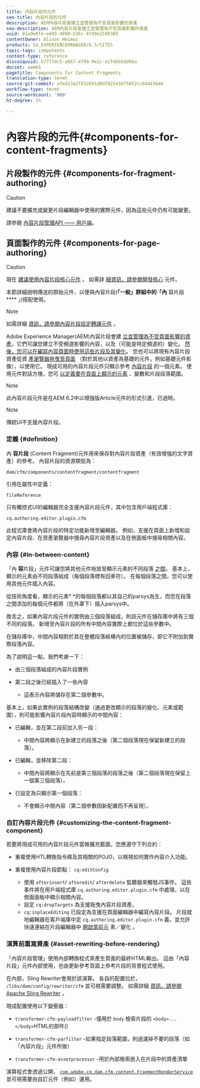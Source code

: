 ```yaml
---
title: 內容片段的元件
seo-title: 內容片段的元件
description: AEM內容片段會建立並管理為不受頁面影響的資產
seo-description: AEM內容片段會建立並管理為不受頁面影響的資產
uuid: 81a9e0fe-ed45-4880-b36c-4f49e2598389
contentOwner: Alison Heimoz
products: SG_EXPERIENCEMANAGER/6.5/SITES
topic-tags: components
content-type: reference
discoiquuid: b7777dc5-a867-4799-9e2c-a1f4bb5dd96a
docset: aem65
pagetitle: Components for Content Fragments
translation-type: tm+mt
source-git-commit: afed13a2f832b91d0df825d1075852cc84443646
workflow-type: tm+mt
source-wordcount: '960'
ht-degree: 1%

---
```



# 內容片段的元件{#components-for-content-fragments}

## 片段製作的元件 {#components-for-fragment-authoring}

>[!CAUTION]
>
>建議不要擴充或變更片段編輯器中使用的實際元件，因為這些元件仍有可能變更。

請參閱 [內容片段管理API —— 用戶端](/help/sites-developing/customizing-content-fragments.md#the-content-fragment-management-api-client-side)。

## 頁面製作的元件 {#components-for-page-authoring}

>[!CAUTION]
>
>現在 [建議使用內容片段核心元件](https://helpx.adobe.com/experience-manager/core-components/using/content-fragment-component.html) 。 如需詳 [細資訊，請參閱開發核心](https://helpx.adobe.com/experience-manager/core-components/using/developing.html) 元件。
>
>本節詳細說明傳送的原始元件，以便與內容片段(**「一般」群組中的「內** 容片段 **** 」)搭配使用。

>[!NOTE]
>
>如需詳細 [資訊，請參閱內容片段設定轉譯元件](/help/sites-developing/content-fragments-config-components-rendering.md) 。

Adobe Experience Manager(AEM)內容片段會建 [立並管理為不受頁面影響的資產](/help/assets/content-fragments/content-fragments.md)。它們可讓您建立不受頻道影響的內容，以及（可能是特定頻道的）變化。 [然後，您可以在編寫內容頁面時使用這些片段及其變化](/help/sites-authoring/content-fragments.md)。 您也可以將現有內容片段資產從資 [產瀏覽器拖曳至頁面](/help/sites-authoring/content-fragments.md#adding-a-content-fragment-to-your-page) （對於其他以資產為基礎的元件，例如基礎元件影像），以使用它。 現成可用的內容片段元件只顯示參考 [內容片段](/help/assets/content-fragments/content-fragments.md#constituent-parts-of-a-content-fragment) 的一個元素。 使用元件對話方塊，您可 [以定義要在頁面上顯示的元素](/help/assets/content-fragments/content-fragments.md#constituent-parts-of-a-content-fragment) 、變數和片段段落範圍。

>[!NOTE]
>
>此內容片段元件是在AEM 6.2中以增強版Article元件的形式引進，已過時。

>[!NOTE]
>
>傳統UI不支援內容片段。

### 定義 {#definition}

內 **容片段** (Content Fragment)元件用來保存對內容片段資產（有效增強的文字資產）的參考。 內容片段的資源類型為：

`dam/cfm/components/contentfragment/contentfragment`

引用在屬性中定義：

`fileReference`

只有觸控式UI的編輯器完全支援內容片段元件，其中包含用戶端程式庫：

`cq.authoring.editor.plugin.cfm`

此程式庫會將內容片段的特定功能新增至編輯器。 例如，支援在頁面上新增和設定內容片段、在資產瀏覽器中搜尋內容片段資產以及在側面板中搜尋相關內容。

### 內容 {#in-between-content}

「內 **容**&#x200B;片段」元件可讓您將其他元件拖放至顯示元素的不同段落 [之間](/help/assets/content-fragments/content-fragments.md#constituent-parts-of-a-content-fragment)。 基本上，顯示的元素由不同段落組成（每個段落標有回車符）。 在每個段落之間，您可以使用其他元件插入內容。

從技術角度看，顯示的元素* *的每個段落都以其自己的parsys為生，而您在段落之間添加的每個元件都將（在外罩下）插入parsys中。

換言之，如果內容片段元件的實例由三個段落組成，則該元件在儲存庫中將有三個不同的段落。 新增至內容片段的所有中間內容實際上都位於這些參數中。

在儲存庫中，中間內容相對於其在整體段落結構內的位置被儲存，即它不附加到實際段落內容。

為了說明這一點，我們考慮一下：

* 由三個段落組成的內容片段實例
* 第二段之後已經插入了一些內容

   * 這表示內容將儲存在第二個參數中。

基本上，如果此實例的段落結構改變（通過更改顯示的段落的變化、元素或範圍），則可能影響內容片段內容時顯示的中間內容：

* 已編輯，並在第二段前加入另一段：

   * 中間內容將顯示在新建立的段落之後（第二個段落現在保留新建立的段落）。

* 已編輯，並移除第二段：

   * 中間內容將顯示在先前是第三個段落的段落之後（第二個段落現在保留上一個第三個段落）。

* 已設定為只顯示第一個段落：

   * 不會顯示中間內容（第二個參數因新配置而不再呈現）。

### 自訂內容片段元件 {#customizing-the-content-fragment-component}

若要將現成可用的內容片段元件當做擴充藍圖，您應遵守下列合約：

* 重複使用HTL轉換指令碼及其相關的POJO，以檢視如何實作內容介入功能。
* 重複使用內容片段節點： `cq:editConfig`

   * 使用 `afterinsert`/ `afteredit`/ `afterdelete` 監聽器來觸發JS事件。 這些事件將在用戶端程式庫 `cq.authoring.editor.plugin.cfm` 中處理，以在側面面板中顯示相關內容。
   * 設定 `cq:dropTargets` 為支援拖曳內容片段資產。
   * `cq:inplaceEditing` 已設定為支援在頁面編輯器中編寫內容片段。 片段就地編輯器在客戶端庫中定 `cq.authoring.editor.plugin.cfm` 義，並允許快速連結在片段編輯器中 [開啟當前元](/help/assets/content-fragments/content-fragments.md#constituent-parts-of-a-content-fragment) 素／變化 [](/help/assets/content-fragments/content-fragments-variations.md)。

### 演算前重寫資產 {#asset-rewriting-before-rendering}

「內容片段管理」使用內部轉換程式來產生頁面的最終HTML輸出。 這由「內容片段」元件內部使用，也由更新參考頁面上參考片段的背景程式使用。

在內部，Sling Rewriter會用於該演算。 各自的配置位於， `/libs/dam/config/rewriter/cfm` 並可視需要調整。 如需詳細 [資訊，請參閱Apache Sling Rewriter](https://sling.apache.org/documentation/bundles/output-rewriting-pipelines-org-apache-sling-rewriter.html) 。

現成配置使用以下變壓器：

* `transformer-cfm-payloadfilter` -僅用於 `body` 檢索片段的 `<body>...</body>`HTML的部件()

* `transformer-cfm-parfilter` -如果指定段落範圍，則過濾掉不要的段落（如「內容片段」元件所做）
* `transformer-cfm-assetprocessor` -用於內部檢索嵌入在片段中的資產清單

演算程式會透過公開， [`com.adobe.cq.dam.cfm.content.FragmentRenderService`](https://helpx.adobe.com/experience-manager/6-5/sites/developing/using/reference-materials/javadoc/com/adobe/cq/dam/cfm/ContentFragment.html) 並可視需要由自訂元件（例如）運用。
